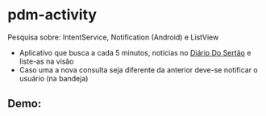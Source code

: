 # pdm-activity

Pesquisa sobre: IntentService, Notification (Android) e ListView
- Aplicativo que busca a cada 5 minutos, notícias no [Diário Do Sertão](https://www.diariodosertao.com.br/) e liste-as na visão
- Caso uma a nova consulta seja diferente da anterior deve-se notificar o usuário (na bandeja)

## Demo:
